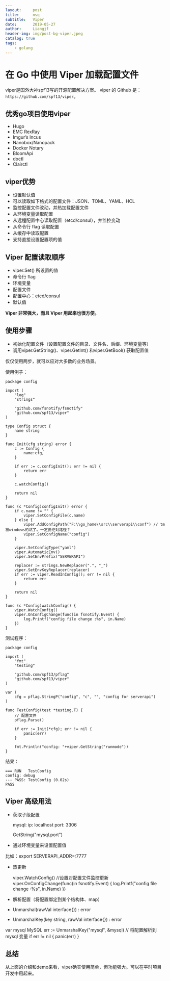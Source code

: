 ```yaml
---
layout:     post                  
title:      nsq
subtitle:   Viper
date:       2019-05-27
author:     Liangjf                  
header-img: img/post-bg-viper.jpeg
catalog: true                      
tags:                       
    - golang
---
```


# 在 Go 中使用 Viper 加载配置文件

viper是国外大神spf13写的开源配置解决方案。 viper 的 Github 是：`https://github.com/spf13/viper`。


## 优秀go项目使用viper
- Hugo
- EMC RexRay
- Imgur’s Incus
- Nanobox/Nanopack
- Docker Notary
- BloomApi
- doctl
- Clairctl

## viper优势
- 设置默认值
- 可以读取如下格式的配置⽂件：JSON、TOML、YAML、HCL
- 监控配置⽂件改动，并热加载配置⽂件
- 从环境变量读取配置
- 从远程配置中⼼读取配置（etcd/consul），并监控变动
- 从命令⾏ flag 读取配置
- 从缓存中读取配置
- ⽀持直接设置配置项的值

## Viper 配置读取顺序
- viper.Set() 所设置的值
- 命令⾏ flag
- 环境变量
- 配置⽂件
- 配置中⼼：etcd/consul
- 默认值


**Viper ⾮常强大，而且 Viper 用起来也很方便。**

## 使用步骤
- 初始化配置⽂件（设置配置文件的目录、文件名、后缀、环境变量等）
- 调用viper.GetString()、viper.GetInt() 和viper.GetBool() 获取配置值

仅仅使用两步，就可以应对大多数的业务场景。

使用例子：

	package config
	
	import (
		"log"
		"strings"
	
		"github.com/fsnotify/fsnotify"
		"github.com/spf13/viper"
	)
	
	type Config struct {
		name string
	}
	
	func Init(cfg string) error {
		c := Config {
			name:cfg,
		}
	
		if err := c.configInit(); err != nil {
			return err
		}
	
		c.watchConfig()
	
		return nil
	}
	
	func (c *Config)configInit() error {
		if c.name != "" {
			viper.SetConfigFile(c.name)
		} else {
			viper.AddConfigPath("F:\\go_home\\src\\serverapi\\conf") // tm 被windows的坑了。一定要绝对路径？
			viper.SetConfigName("config")
		}
	
		viper.SetConfigType("yaml")
		viper.AutomaticEnv()
		viper.SetEnvPrefix("SERVERAPI")
	
		replacer := strings.NewReplacer(".", "_")
		viper.SetEnvKeyReplacer(replacer)
		if err := viper.ReadInConfig(); err != nil {
			return err
		}
	
		return nil
	}
	
	func (c *Config)watchConfig() {
		viper.WatchConfig()
		viper.OnConfigChange(func(in fsnotify.Event) {
			log.Printf("config file change :%s", in.Name)
		})
	}

测试程序：

	package config
	
	import (
		"fmt"
		"testing"
	
		"github.com/spf13/pflag"
		"github.com/spf13/viper"
	)
	
	var (
		cfg = pflag.StringP("config", "c", "", "config for serverapi")
	)
	
	func TestConfig(test *testing.T) {
		// 配置文件
		pflag.Parse()
	
		if err := Init(*cfg); err != nil {
			panic(err)
		}
	
		fmt.Println("config: "+viper.GetString("runmode"))
	}

结果：

	=== RUN   TestConfig
	config: debug
	--- PASS: TestConfig (0.02s)
	PASS

## Viper 高级用法
- 获取子级配置

	mysql:
	    ip: localhost
	    port: 3306
	
	GetString("mysql.port")

- 通过环境变量来设置配置值

比如：export SERVERAPI_ADDR=:7777

- 热更新

	viper.WatchConfig()  //设置对配置文件监控更新
	viper.OnConfigChange(func(in fsnotify.Event) {
		log.Printf("config file change :%s", in.Name)
	})

- 解析配置（将配置绑定到某个结构体、map）
 - Unmarshal(rawVal interface{}) : error
 - UnmarshalKey(key string, rawVal interface{}) : error

var mysql MySQL
err := UnmarshalKey("mysql", &mysql) // 将配置解析到 mysql 变量
if err != nil {
    panic(err)
}


## 总结
从上面的介绍和demo来看，viper确实使用简单，但功能强大。可以在平时项目开发中用起来。















